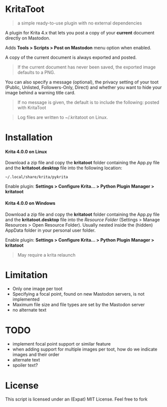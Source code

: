 # KritaToot

> a simple ready-to-use plugin with no external dependencies

A plugin for Krita 4.x that lets you post a copy of your **current** document directly on Mastodon.

Adds **Tools > Scripts > Post on Mastodon** menu option when enabled. 

A copy of the current document is always exported and posted. 

> If the current document has never been saved, the exported image defaults to a PNG.

You can also specify a message (optional), the privacy setting of your toot (Public, Unlisted, Followers-Only, Direct) and whether you want to hide your image behind a warning title card.

> If no message is given, the default is to include the following: posted with KritaToot

> Log files are written to ~/.kritatoot on Linux.

# Installation


#### Krita 4.0.0 on Linux

Download a zip file and copy the **kritatoot** folder containing the App.py file and the **kritatoot.desktop** file into the following location:

~~~
~/.local/share/krita/pykrita
~~~

Enable plugin: **Settings > Configure Krita... > Python Plugin Manager > kritatoot**

#### Krita 4.0.0 on Windows

Download a zip file and copy the **kritatoot** folder containing the App.py file and the **kritatoot.desktop** file into the *Resource Folder* (Settings > Manage Resources > Open Resource Folder). Usually nested inside the (hidden) AppData folder in your personal user folder. 


Enable plugin: **Settings > Configure Krita... > Python Plugin Manager > kritatoot**

> May require a krita relaunch



# Limitation

* Only one image per toot
* Specifying a focal point, found on new Mastodon servers, is not implemented
* Maximum file size and file types are set by the Mastodon server
* no alternate text

# TODO

* implement focal point support or similar feature
* when adding support for multiple images per toot, how do we indicate images and their order
* alternate text
* spoiler text?

# License

This script is licensed under an (Expat) MIT License. Feel free to fork
